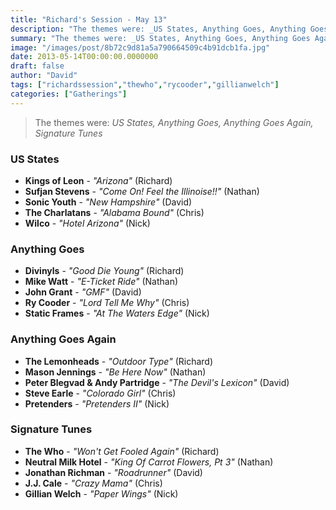 ```yaml
---
title: "Richard's Session - May 13"
description: "The themes were: _US States, Anything Goes, Anything Goes Again, Signature Tunes_"
summary: "The themes were: _US States, Anything Goes, Anything Goes Again, Signature Tunes_"
image: "/images/post/8b72c9d81a5a790664509c4b91dcb1fa.jpg"
date: 2013-05-14T00:00:00.0000000
draft: false
author: "David"
tags: ["richardssession","thewho","rycooder","gillianwelch"]
categories: ["Gatherings"]
---
```

> The themes were: _US States, Anything Goes, Anything Goes Again, Signature Tunes_
### US States
- **Kings of Leon** - _"Arizona"_ (Richard)
- **Sufjan Stevens** - _"Come On! Feel the Illinoise!!"_ (Nathan)
- **Sonic Youth** - _"New Hampshire"_ (David)
- **The Charlatans** - _"Alabama Bound"_ (Chris)
- **Wilco** - _"Hotel Arizona"_ (Nick)
### Anything Goes
- **Divinyls** - _"Good Die Young"_ (Richard)
- **Mike Watt** - _"E-Ticket Ride"_ (Nathan)
- **John Grant** - _"GMF"_ (David)
- **Ry Cooder** - _"Lord Tell Me Why"_ (Chris)
- **Static Frames** - _"At The Waters Edge"_ (Nick)
### Anything Goes Again
- **The Lemonheads** - _"Outdoor Type"_ (Richard)
- **Mason Jennings** - _"Be Here Now"_ (Nathan)
- **Peter Blegvad & Andy Partridge** - _"The Devil's Lexicon"_ (David)
- **Steve Earle** - _"Colorado Girl"_ (Chris)
- **Pretenders** - _"Pretenders II"_ (Nick)
### Signature Tunes
- **The Who** - _"Won't Get Fooled Again"_ (Richard)
- **Neutral Milk Hotel** - _"King Of Carrot Flowers, Pt 3"_ (Nathan)
- **Jonathan Richman** - _"Roadrunner"_ (David)
- **J.J. Cale** - _"Crazy Mama"_ (Chris)
- **Gillian Welch** - _"Paper Wings"_ (Nick)
